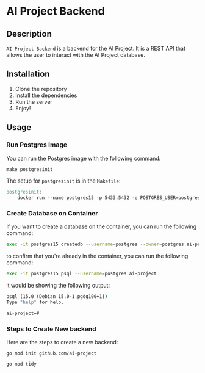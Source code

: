# AI Project Backend

## Description
`AI Project Backend` is a backend for the AI Project. It is a REST API that allows the user to interact with the AI Project database.

## Installation
1. Clone the repository
2. Install the dependencies
3. Run the server
4. Enjoy!

## Usage

### Run Postgres Image
You can run the Postgres image with the following command:
```makefile
make postgresinit
```  

The setup for `postgresinit` is in the `Makefile`:
```makefile
postgresinit:
    docker run --name postgres15 -p 5433:5432 -e POSTGRES_USER=postgres -e POSTGRES_PASSWORD=postgres -d postgres:15-alpine
```  

### Create Database on Container  
If you want to create a database on the container, you can run the following command:
```bash
exec -it postgres15 createdb --username=postgres --owner=postgres ai-project
```  
to confirm that you're already in the container, you can run the following command:
```bash
exec -it postgres15 psql --username=postgres ai-project
```  
it would be showing the following output:
```bash
psql (15.0 (Debian 15.0-1.pgdg100+1))
Type "help" for help.

ai-project=# 
```  



### Steps to Create New backend  
Here are the steps to create a new backend:
```cgo
go mod init github.com/ai-project
```  
```cgo
go mod tidy
```
